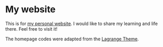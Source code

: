 # My website

This is for [my personal website](https://lkevinzc.github.io/). I would like to share my learning and life there. Feel free to visit it!

The homepage codes were adapted from the [Lagrange Theme](https://github.com/LeNPaul/Lagrange).